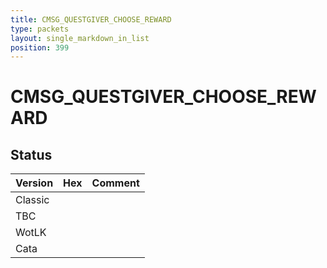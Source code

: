 ```yaml
---
title: CMSG_QUESTGIVER_CHOOSE_REWARD
type: packets
layout: single_markdown_in_list
position: 399
---
```


# CMSG_QUESTGIVER_CHOOSE_REWARD

## Status

Version | Hex | Comment
---------- | ---------- | ---------- 
Classic |  |  
TBC |  |  
WotLK |  |  
Cata |  |  
